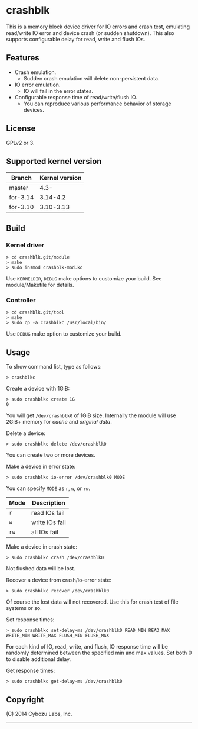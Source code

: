 # crashblk

This is a memory block device driver for IO errors and crash test,
emulating read/write IO error and device crash (or sudden shutdown).
This also supports configurable delay for read, write and flush IOs.

## Features

- Crash emulation.
    - Sudden crash emulation will delete non-persistent data.
- IO error emulation.
    - IO will fail in the error states.
- Configurable response time of read/write/flush IO.
    - You can reproduce various performance behavior of storage devices.

## License

GPLv2 or 3.

## Supported kernel version

| Branch   | Kernel version |
|----------|----------------|
| master   | 4.3-           |
| for-3.14 | 3.14-4.2       |
| for-3.10 | 3.10-3.13      |

## Build

### Kernel driver

```
> cd crashblk.git/module
> make
> sudo insmod crashblk-mod.ko
```

Use `KERNELDIR`, `DEBUG` make options to customize your build.
See module/Makefile for details.


### Controller

```
> cd crashblk.git/tool
> make
> sudo cp -a crashblkc /usr/local/bin/
```

Use `DEBUG` make option to customize your build.

## Usage

To show command list, type as follows:
```
> crashblkc
```

Create a device with 1GiB:
```
> sudo crashblkc create 1G
0
```

You will get `/dev/crashblk0` of 1GiB size.
Internally the module will use 2GiB+ memory
for *cache* and *original data*.

Delete a device:
```
> sudo crashblkc delete /dev/crashblk0
```

You can create two or more devices.

Make a device in error state:
```
> sudo crashblkc io-error /dev/crashblk0 MODE
```
You can specify `MODE` as `r`, `w`, or `rw`.

| Mode | Description    |
|------|----------------|
| `r`  | read IOs fail  |
| `w`  | write IOs fail |
| `rw` | all IOs fail   |

Make a device in crash state:
```
> sudo crashblkc crash /dev/crashblk0
```

Not flushed data will be lost.

Recover a device from crash/io-error state:
```
> sudo crashblkc recover /dev/crashblk0
```

Of course the lost data will not recovered.
Use this for crash test of file systems or so.


Set response times:
```
> sudo crashblkc set-delay-ms /dev/crashblk0 READ_MIN READ_MAX WRITE_MIN WRITE_MAX FLUSH_MIN FLUSH_MAX
```
For each kind of IO, read, write, and flush,
IO response time will be randomly determined between the specified min and max values.
Set both 0 to disable additional delay.

Get response times:
```
> sudo crashblkc get-delay-ms /dev/crashblk0
```

## Copyright

(C) 2014 Cybozu Labs, Inc.

-----
